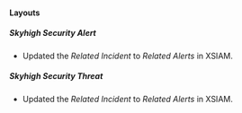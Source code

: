 
#### Layouts
##### Skyhigh Security Alert
- Updated the *Related Incident* to *Related Alerts* in XSIAM.
##### Skyhigh Security Threat
- Updated the *Related Incident* to *Related Alerts* in XSIAM.
